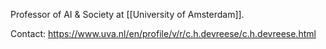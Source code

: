 Professor of AI & Society at [[University of Amsterdam]]. 

Contact: https://www.uva.nl/en/profile/v/r/c.h.devreese/c.h.devreese.html